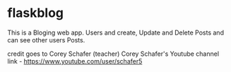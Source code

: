 # flaskblog
This is a Bloging web app. 
Users and create, Update and Delete Posts and can see other users Posts.

credit goes to Corey Schafer (teacher)
Corey Schafer's Youtube channel link - https://www.youtube.com/user/schafer5
